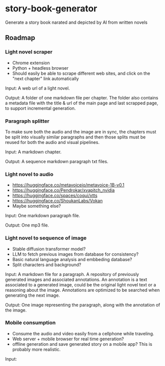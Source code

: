 # story-book-generator
Generate a story book narated and depicted by AI from written novels

## Roadmap

### Light novel scraper

- Chrome extension
- Python + headless browser
- Should easily be able to scrape different web sites, and click on the "next chapter" link automatically

Input: A web url of a light novel.

Output: A folder of one markdown file per chapter. The folder also contains a metadata file with the title & url of the main page and last scrapped page, to support incremental generation.

### Paragraph splitter

To make sure both the audio and the image are in sync, the chapters must be split into visually similar paragraphs and then those splits must be reused for both the audio and visual pipelines.

Input: A markdown chapter.

Output: A sequence markdown paragraph txt files.

### Light novel to audio
- https://huggingface.co/metavoiceio/metavoice-1B-v0.1
- https://huggingface.co/Pendrokar/xvapitch_nvidia
- https://huggingface.co/spaces/coqui/xtts
- https://huggingface.co/ShoukanLabs/Vokan
- Maybe something else?

Input: One markdown paragraph file.

Output: One mp3 file.

### Light novel to sequence of image

- Stable diffusion transformer model?
- LLM to fetch previous images from database for consistency?
- Basic natural language analysis and embbeding database?
- Split characters and background?

Input: A markdown file for a paragraph. A repository of previously generated images and associated annotations. An annotation is a text associated to a generated image, could be the original light novel text or a reasoning about the image. Annotations are optimized to be searched when generating the next image.

Output: One image representing the paragraph, along with the annotation of the image.

### Mobile consumption

- Consume the audio and video easily from a cellphone while traveling.
- Web server + mobile browser for real time generation?
- offline generation and save generated story on a mobile app? This is probably more realistic.

Input:
